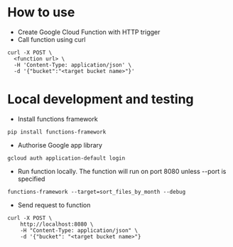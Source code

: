 # How to use
- Create Google Cloud Function with HTTP trigger
- Call function using curl 
```{bash}
curl -X POST \
  <function url> \
  -H 'Content-Type: application/json' \
  -d '{"bucket":"<target bucket name>"}'
```

# Local development and testing
- Install functions framework
```{bash}
pip install functions-framework
```
- Authorise Google app library
```{bash}
gcloud auth application-default login
```
- Run function locally. The function will run on port 8080 unless --port is specified
```{bash}
functions-framework --target=sort_files_by_month --debug
```
- Send request to function
```{bash}
curl -X POST \
	http://localhost:8080 \
	-H "Content-Type: application/json" \
	-d '{"bucket": "<target bucket name>"}
```